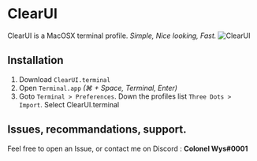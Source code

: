 # ClearUI
ClearUI is a MacOSX terminal profile. *Simple, Nice looking, Fast.*
![ClearUI](https://user-images.githubusercontent.com/48517965/192037973-edded991-ae15-4eba-99f1-14c92772b9ea.png)

## Installation

1. Download `ClearUI.terminal`
2. Open `Terminal.app` *(⌘ + Space, Terminal, Enter)*
3. Goto `Terminal > Preferences`. Down the profiles list `Three Dots > Import`. Select ClearUI.terminal

## Issues, recommandations, support.
Feel free to open an Issue, or contact me on Discord : **Colonel Wys#0001**
